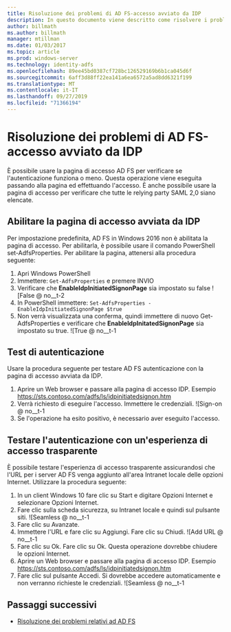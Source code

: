 ```yaml
---
title: Risoluzione dei problemi di AD FS-accesso avviato da IDP
description: In questo documento viene descritto come risolvere i problemi della pagina di accesso AD FS.
author: billmath
ms.author: billmath
manager: mtillman
ms.date: 01/03/2017
ms.topic: article
ms.prod: windows-server
ms.technology: identity-adfs
ms.openlocfilehash: 89ee45bd0387cf728bc126529169b6b1ca045d6f
ms.sourcegitcommit: 6aff3d88ff22ea141a6ea6572a5ad8dd6321f199
ms.translationtype: MT
ms.contentlocale: it-IT
ms.lasthandoff: 09/27/2019
ms.locfileid: "71366194"
---
```

# <a name="ad-fs-troubleshooting---idp-initiated-sign-on"></a>Risoluzione dei problemi di AD FS-accesso avviato da IDP
È possibile usare la pagina di accesso AD FS per verificare se l'autenticazione funziona o meno.  Questa operazione viene eseguita passando alla pagina ed effettuando l'accesso.  È anche possibile usare la pagina di accesso per verificare che tutte le relying party SAML 2,0 siano elencate.

## <a name="enable-the-idp-initiated-sign-on-page"></a>Abilitare la pagina di accesso avviata da IDP
Per impostazione predefinita, AD FS in Windows 2016 non è abilitata la pagina di accesso.  Per abilitarla, è possibile usare il comando PowerShell set-AdfsProperties.  Per abilitare la pagina, attenersi alla procedura seguente:

1.  Apri Windows PowerShell
2.  Immettere: `Get-AdfsProperties` e premere INVIO
3.  Verificare che **EnableIdpInitiatedSignonPage** sia impostato su false ![False @ no__t-2
4.  In PowerShell immettere: `Set-AdfsProperties -EnableIdpInitiatedSignonPage $true`
5.  Non verrà visualizzata una conferma, quindi immettere di nuovo Get-AdfsProperties e verificare che **EnableIdpInitatedSignonPage** sia impostato su true.
![True @ no__t-1

## <a name="test-authentication"></a>Test di autenticazione
Usare la procedura seguente per testare AD FS autenticazione con la pagina di accesso avviata da IDP.

1.  Aprire un Web browser e passare alla pagina di accesso IDP.  Esempio https://sts.contoso.com/adfs/ls/idpinitiatedsignon.htm
2.  Verrà richiesto di eseguire l'accesso.  Immettere le credenziali.
![Sign-on @ no__t-1
3.  Se l'operazione ha esito positivo, è necessario aver eseguito l'accesso.


## <a name="test-authentication-using-a-seamless-logon-experience"></a>Testare l'autenticazione con un'esperienza di accesso trasparente
È possibile testare l'esperienza di accesso trasparente assicurandosi che l'URL per i server AD FS venga aggiunto all'area Intranet locale delle opzioni Internet.  Utilizzare la procedura seguente:

1.  In un client Windows 10 fare clic su Start e digitare Opzioni Internet e selezionare Opzioni Internet.
2.   Fare clic sulla scheda sicurezza, su Intranet locale e quindi sul pulsante siti.
![Seamless @ no__t-1
1.  Fare clic su Avanzate.
2.  Immettere l'URL e fare clic su Aggiungi.  Fare clic su Chiudi.
![Add URL @ no__t-1
1.  Fare clic su Ok.  Fare clic su Ok.  Questa operazione dovrebbe chiudere le opzioni Internet.
2.  Aprire un Web browser e passare alla pagina di accesso IDP.  Esempio https://sts.contoso.com/adfs/ls/idpinitiatedsignon.htm
3.  Fare clic sul pulsante Accedi.  Si dovrebbe accedere automaticamente e non verranno richieste le credenziali.
![Seamless @ no__t-1

## <a name="next-steps"></a>Passaggi successivi

- [Risoluzione dei problemi relativi ad AD FS](ad-fs-tshoot-overview.md)

